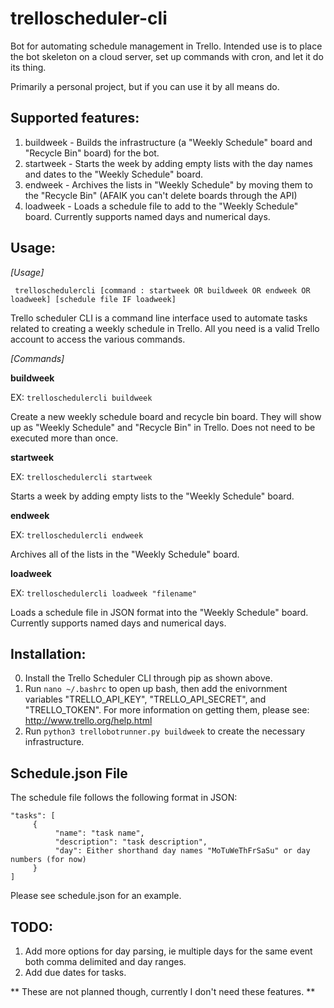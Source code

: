 # trelloscheduler-cli
Bot for automating schedule management in Trello.  Intended use is to place the bot skeleton on a cloud server, set up commands with cron, and let it do 
its thing.

Primarily a personal project, but if you can use it by all means do.  

## Supported features:
1. buildweek - Builds the infrastructure (a "Weekly Schedule" board and "Recycle Bin" board) for the bot.
2. startweek - Starts the week by adding empty lists with the day names and dates to the "Weekly Schedule" board.
3. endweek - Archives the lists in "Weekly Schedule" by moving them to the "Recycle Bin" (AFAIK you can't delete boards through the API)
4. loadweek - Loads a schedule file to add to the "Weekly Schedule" board.  Currently supports named days and numerical days.

## Usage:

*[Usage]*

 ``` trelloschedulercli [command : startweek OR buildweek OR endweek OR loadweek] [schedule file IF loadweek]```
 
  Trello scheduler CLI is a command line interface used to automate tasks related to creating a weekly schedule in Trello.
  All you need is a valid Trello account to access the various commands.
  
*[Commands]*

  **buildweek**
  
  EX: ```trelloschedulercli buildweek```

  Create a new weekly schedule board and recycle bin board.  They will show up as "Weekly Schedule"
 and "Recycle Bin" in Trello.
  Does not need to be executed more than once.

  **startweek**
  
  EX: ```trelloschedulercli startweek```

  Starts a week by adding empty lists to the "Weekly Schedule" board.

  **endweek**
  
  EX: ```trelloschedulercli endweek```

  Archives all of the lists in the "Weekly Schedule" board.

  **loadweek**
  
  EX: ```trelloschedulercli loadweek "filename"```

  Loads a schedule file in JSON format into the "Weekly Schedule" board.
  Currently supports named days and numerical days.

## Installation:
0. Install the Trello Scheduler CLI through pip as shown above.
1.  Run ```nano ~/.bashrc``` to open up bash, then add the enivornment variables "TRELLO_API_KEY", "TRELLO_API_SECRET", and "TRELLO_TOKEN".  For more information on getting them, please see: http://www.trello.org/help.html
3.  Run ```python3 trellobotrunner.py buildweek``` to create the necessary infrastructure.

## Schedule.json File

The schedule file follows the following format in JSON:
```
"tasks": [
     {
          "name": "task name",    
          "description": "task description",
          "day": Either shorthand day names "MoTuWeThFrSaSu" or day numbers (for now)
     }
]
```
Please see schedule.json for an example.

## TODO:

1.  Add more options for day parsing, ie multiple days for the same event both comma delimited and day ranges.
2.   Add due dates for tasks.

** These are not planned though, currently I don't need these features. **
